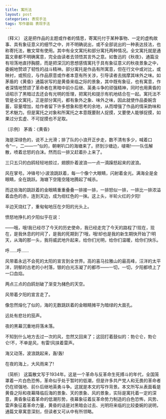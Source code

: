 ```yaml
---
title: 寓托法
layout: post
categories: 表现手法
tags: 写作基础 表现手法
---
```


〔释义〕 这是把作品的主题或作者的情思，寄寓托付于某种事物、一定的虚构故事、具有象征意义的细节之中，并不明确说出，或不全部说出的一种表达技法，也称寄托法，散文常有使用。其中有全文寓托和部分寓托两种情况。全文寓托就是通篇文章都不明确寓意，完全由读者去领悟其言外之意。如鲁迅的《秋夜》，通篇没有坦荡地直抒胸臆，而是把深沉的思想感情寓托于具有象征意义的秋夜景象之中，委婉地赞颂了韧性的战斗精神。部分寓托是作品有所寓意，但在行文中或对比，或映衬，或照应，与作品原意或作者本意有所关涉，引导读者去揣摩其味外之味。如茅盾的《黄昏》通篇状写的是黄昏来临之际的景象，其中既有象征，也有寓意，作者深情地赞颂了革命者在黑暗中前仆后继、英勇斗争的顽强精神，同时也用黄昏的话昭示了黑暗过去还会有光明的哲理，把寓托和提示有机地结合在一起。寓托法不管是全文寓托，正是部分寓托，都有象外之象、味外之味，因此就使作品委婉含蓄，容量增加，给作者留下许多想象和思考的余地，从而增强了作品的情采韵味和艺术魅力。但是寓托之对象和所寓托之本意既要耐人捉摸，又要使人能够捉摸，如果过分玄虚、不可捉摸也不足取。

〔示例〕 茅盾：《黄昏》

海是深绿色的，说不上光滑；排了队的小浪开正步走，数不清有多少，喊着口令“一，二——一”似的，朝喇叭口的海塘来了。挤到沙塘边，啵嘶!——队伍解散，喷着忿怒的白沫。然而后一排又赶着扑上来了。

三只五只的白鸥轻轻地掠过，翅膀扑着波浪—一点一滴躁怒起来的波浪。

风在掌号。冲锋号!小波浪跳跃着，每一个像个大眼睛，闪射着金光。满海全是金眼睛，全在跳跃。海塘下空隆空隆地腾起了喊杀。

而这些海的跳跃着的金眼睛重重叠叠一排接一排，一排怒似一排，一排比一排浓溢着血色的赤，连到天边，成为绀红色的一抹。这上头，半轮火红的夕阳!

半边天烧红了，重甸甸地压在夕阳的光头上。

愤怒地挣扎的夕阳似乎在说：

——哦，哦!我已经尽了今天的历史使命，我已经走完了今天的路程了!现在，现在，是我休息的时间了，是我的死期到了!哦，哦!却也是我的新生期快开始了!明天，从海的那一头，我将威武地升起来，给你们光明，给你们温暖，给你们快乐。

呼……呼……

风带着永远不会死的太阳的宣言到全世界。高的喜马拉雅山的最高峰，汪洋的太平洋，阴郁的古老的小村落，银的白光冻凝了的都市——一切，一切，夕阳都喷上了一口血焰。

两点三点的白鸥划破了渐变为赭色的天空。

风带着夕阳的宣言走了。

像忽然熔化了似的，海的无数跳跃着的金眼睛摊平为暗绿的大面孔。

远处有悲壮的笳声。

夜的黑幕沉重地将落未落。

不知到什么地方去过一次的风，忽然又回来了；这回打着鼓似的：勃仑仑，勃仑仑!不，不单是风，有雷!风挟着雷声。

海又动荡，波浪跳起来，轰!轰!

在夜的海上，大风雨来了!

〔简析〕 这篇散文写于1934年。这是一个革命与反革命生死搏斗的年代，全国笼罩着一片白色恐怖，革命似乎处于暂时的低潮，但是许多共产党人和无畏的革命者仍在顽强地、前仆后继地英勇斗争。这就是本文的写作背景。本文所写从表面看是黄昏之际和夜幕降临后海的景象、天的景象、风的景象，实际是寓托着一定的深意，黄昏象征着革命的低潮形势，夜幕象征着反革命势力制造的白色恐怖，风势、雷声象征着革命力量，黄昏的话是对黑暗会过去、光明将来临的比较委婉的说明，通篇文章寓意深刻，但读者又可从中有所领略。 